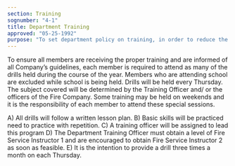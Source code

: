 ```yaml
---
section: Training
sognumber: "4-1"
title: Department Training
approved: "05-25-1992"
purpose: "To set department policy on training, in order to reduce the likelihood of injuries and to increase the opportunities to perform skills safely, properly, and efficiently."
---
```


To ensure all members are receiving the proper training and are informed of all Company’s guidelines, each member is required to attend as many of the drills held during the course of the year.  Members who are attending school are excluded while school is being held.   Drills will be held every Thursday.  The subject covered will be determined by the Training Officer and/ or the officers of the Fire Company. Some training may be held on weekends and it is the responsibility of each member to attend these special sessions. 

A)  All drills will follow a written lesson plan.
B)  Basic skills will be practiced need to practice with repetition.
C)  A training officer will be assigned to lead this program
D)  The Department Training Officer must obtain a level of Fire Service Instructor 1 and are encouraged to obtain Fire Service Instructor 2 as soon as feasible.
E)  It is the intention to provide a drill three times a month on each Thursday.
